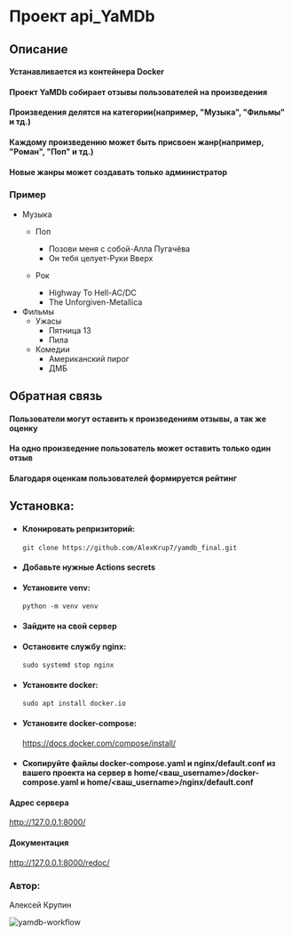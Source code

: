 # Проект api_YaMDb

## Описание

#### Устанавливается из контейнера Docker

#### Проект YaMDb собирает отзывы пользователей на произведения

#### Произведения делятся на категории(например, "Музыка", "Фильмы" и тд.)

#### Каждому произведению может быть присвоен жанр(например, "Роман", "Поп" и тд.)

#### Новые жанры может создавать только администратор

### Пример

* Музыка
    * Поп
        * Позови меня с собой-Алла Пугачёва
        * Он тебя целует-Руки Вверх

    * Рок
        * Highway To Hell-AC/DC
        * The Unforgiven-Metallica
* Фильмы
    * Ужасы
        * Пятница 13
        * Пила
    * Комедии
        * Американский пирог
        * ДМБ
## Обратная связь
#### Пользователи могут оставить к произведениям отзывы, а так же оценку
#### На одно произведение пользователь может оставить только один отзыв
#### Благодаря оценкам пользователей формируется рейтинг
## Установка:
* #### Клонировать репризиторий:
  ```git clone https://github.com/AlexKrup7/yamdb_final.git```
* #### Добавьте нужные Actions secrets
* #### Установите venv:
  ```python -m venv venv```
* #### Зайдите на свой сервер
* #### Остановите службу nginx:
  ```sudo systemd stop nginx```
* #### Установите docker:
  ```sudo apt install docker.io```
* #### Установите docker-compose:
  https://docs.docker.com/compose/install/
* #### Скопируйте файлы docker-compose.yaml и nginx/default.conf из вашего проекта на сервер в home/<ваш_username>/docker-compose.yaml и home/<ваш_username>/nginx/default.conf

#### Адрес сервера

http://127.0.0.1:8000/

#### Документация

http://127.0.0.1:8000/redoc/

### Автор:

 Алексей Крупин

![yamdb-workflow](https://github.com/AlexKrup7/yamdb_final/workflows/yamdb-workflow/badge.svg)